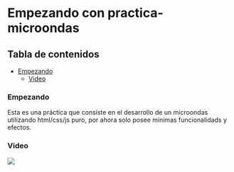 # Empezando con practica-microondas

## Tabla de contenidos
- [Empezando](#Empezando)
  - [Video](#Video)

### Empezando
Esta es una práctica que consiste en el desarrollo de un microondas utilizando html/css/js puro, por ahora solo posee minimas funcionalidads y efectos.
 
### Video 
![](https://i.ibb.co/t4kcJFs/bandicam-2020-04-27-10-58-31-371.gif)


